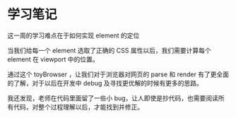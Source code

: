 # 学习笔记

这一周的学习难点在于如何实现 element 的定位

当我们给每一个 element 选取了正确的 CSS 属性以后，我们需要计算每个 element 在 viewport 中的位置。

通过这个 toyBrowser ，让我们对于浏览器对网页的 parse 和 render 有了更全面的了解，对于以后在开发中 debug 及寻找更优解的时候有更多的思路。

我还发现，老师在代码里面留了一些小 bug，让人即使是抄代码，也需要阅读所有代码，对整个过程理解以后，才能找到并修正。